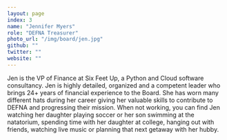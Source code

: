 ```yaml
---
layout: page
index: 3
name: "Jennifer Myers"
role: "DEFNA Treasurer"
photo_url: "/img/board/jen.jpg"
github: ""
twitter: ""
website: ""
---
```


Jen is the VP of Finance at Six Feet Up, a Python and Cloud software consultancy.  Jen is highly detailed, organized and a competent leader who brings 24+ years of financial experience to the Board.  She has worn many different hats during her career giving her valuable skills to contribute to DEFNA and progressing their mission.  When not working, you can find Jen watching her daughter playing soccer or her son swimming at the natatorium, spending time with her daughter at college, hanging out with friends, watching live music or planning that next getaway with her hubby.